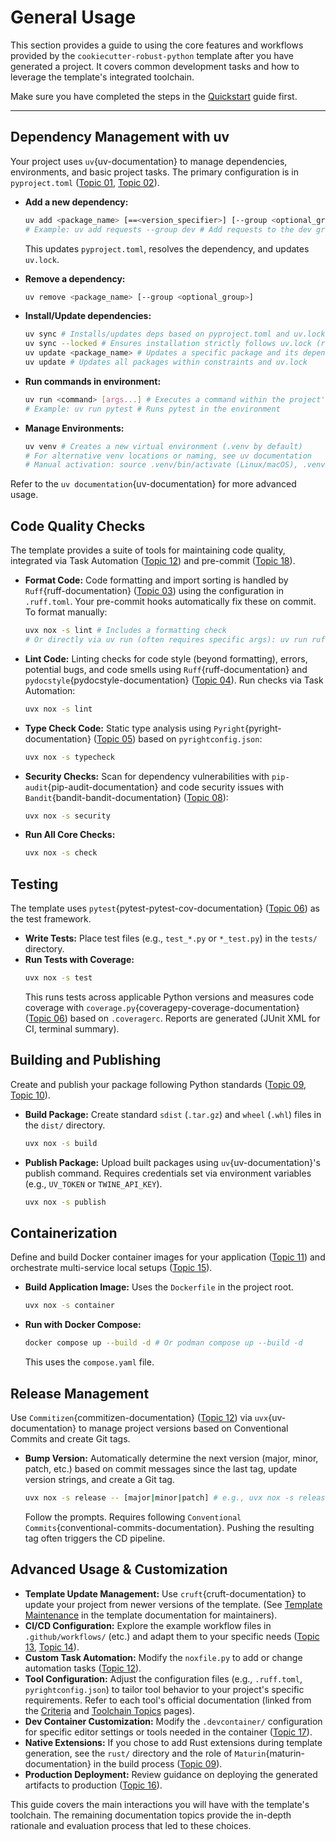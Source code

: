 # General Usage

This section provides a guide to using the core features and workflows provided by the `cookiecutter-robust-python` template after you have generated a project. It covers common development tasks and how to leverage the template's integrated toolchain.

Make sure you have completed the steps in the [Quickstart](quickstart.md) guide first.

---

## Dependency Management with uv

Your project uses `uv`{uv-documentation} to manage dependencies, environments, and basic project tasks. The primary configuration is in `pyproject.toml` ([Topic 01](topics/01_project-structure.md), [Topic 02](topics/02_dependency-management.md)).

- **Add a new dependency:**

  ```bash
  uv add <package_name> [==<version_specifier>] [--group <optional_group>]
  # Example: uv add requests --group dev # Add requests to the dev group
  ```

  This updates `pyproject.toml`, resolves the dependency, and updates `uv.lock`.

- **Remove a dependency:**

  ```bash
  uv remove <package_name> [--group <optional_group>]
  ```

- **Install/Update dependencies:**

  ```bash
  uv sync # Installs/updates deps based on pyproject.toml and uv.lock into your .venv
  uv sync --locked # Ensures installation strictly follows uv.lock (recommended in automation)
  uv update <package_name> # Updates a specific package and its dependents within constraints
  uv update # Updates all packages within constraints and uv.lock
  ```

- **Run commands in environment:**

  ```bash
  uv run <command> [args...] # Executes a command within the project's virtual environment
  # Example: uv run pytest # Runs pytest in the environment
  ```

- **Manage Environments:**
  ```bash
  uv venv # Creates a new virtual environment (.venv by default)
  # For alternative venv locations or naming, see uv documentation
  # Manual activation: source .venv/bin/activate (Linux/macOS), .venv\Scripts\activate.bat (Windows cmd)
  ```

Refer to the `uv documentation`{uv-documentation} for more advanced usage.

## Code Quality Checks

The template provides a suite of tools for maintaining code quality, integrated via Task Automation ([Topic 12](topics/12_task-automation.md)) and pre-commit ([Topic 18](topics/18_pre-commit-hooks.md)).

- **Format Code:** Code formatting and import sorting is handled by `Ruff`{ruff-documentation} ([Topic 03](topics/03_code-formatting.md)) using the configuration in `.ruff.toml`. Your pre-commit hooks automatically fix these on commit. To format manually:

  ```bash
  uvx nox -s lint # Includes a formatting check
  # Or directly via uv run (often requires specific args): uv run ruff format .
  ```

- **Lint Code:** Linting checks for code style (beyond formatting), errors, potential bugs, and code smells using `Ruff`{ruff-documentation} and `pydocstyle`{pydocstyle-documentation} ([Topic 04](topics/04_code-linting.md)). Run checks via Task Automation:

  ```bash
  uvx nox -s lint
  ```

- **Type Check Code:** Static type analysis using `Pyright`{pyright-documentation} ([Topic 05](topics/05_type-checking.md)) based on `pyrightconfig.json`:

  ```bash
  uvx nox -s typecheck
  ```

- **Security Checks:** Scan for dependency vulnerabilities with `pip-audit`{pip-audit-documentation} and code security issues with `Bandit`{bandit-bandit-documentation} ([Topic 08](topics/08_security-checks.md)):

  ```bash
  uvx nox -s security
  ```

- **Run All Core Checks:**
  ```bash
  uvx nox -s check
  ```

## Testing

The template uses `pytest`{pytest-pytest-cov-documentation} ([Topic 06](topics/06_testing-coverage.md)) as the test framework.

- **Write Tests:** Place test files (e.g., `test_*.py` or `*_test.py`) in the `tests/` directory.
- **Run Tests with Coverage:**
  ```bash
  uvx nox -s test
  ```
  This runs tests across applicable Python versions and measures code coverage with `coverage.py`{coveragepy-coverage-documentation} ([Topic 06](topics/06_testing-coverage.md)) based on `.coveragerc`. Reports are generated (JUnit XML for CI, terminal summary).

## Building and Publishing

Create and publish your package following Python standards ([Topic 09](topics/09_packaging-build.md), [Topic 10](topics/10_packaging-publish.md)).

- **Build Package:** Create standard `sdist` (`.tar.gz`) and `wheel` (`.whl`) files in the `dist/` directory.
  ```bash
  uvx nox -s build
  ```
- **Publish Package:** Upload built packages using `uv`{uv-documentation}'s publish command. Requires credentials set via environment variables (e.g., `UV_TOKEN` or `TWINE_API_KEY`).
  ```bash
  uvx nox -s publish
  ```

## Containerization

Define and build Docker container images for your application ([Topic 11](topics/11_container-build.md)) and orchestrate multi-service local setups ([Topic 15](topics/15_compose-local.md)).

- **Build Application Image:** Uses the `Dockerfile` in the project root.
  ```bash
  uvx nox -s container
  ```
- **Run with Docker Compose:**
  ```bash
  docker compose up --build -d # Or podman compose up --build -d
  ```
  This uses the `compose.yaml` file.

## Release Management

Use `Commitizen`{commitizen-documentation} ([Topic 12](topics/12_task-automation.md)) via `uvx`{uv-documentation} to manage project versions based on Conventional Commits and create Git tags.

- **Bump Version:** Automatically determine the next version (major, minor, patch, etc.) based on commit messages since the last tag, update version strings, and create a Git tag.
  ```bash
  uvx nox -s release -- [major|minor|patch] # e.g., uvx nox -s release -- minor
  ```
  Follow the prompts. Requires following `Conventional Commits`{conventional-commits-documentation}. Pushing the resulting tag often triggers the CD pipeline.

## Advanced Usage & Customization

- **Template Update Management:** Use `cruft`{cruft-documentation} to update your project from newer versions of the template. (See [Template Maintenance](maintenance.md) in the template documentation for maintainers).
- **CI/CD Configuration:** Explore the example workflow files in `.github/workflows/` (etc.) and adapt them to your specific needs ([Topic 13](topics/13_ci-orchestration.md), [Topic 14](topics/14_cd-orchestration.md)).
- **Custom Task Automation:** Modify the `noxfile.py` to add or change automation tasks ([Topic 12](topics/12_task-automation.md)).
- **Tool Configuration:** Adjust the configuration files (e.g., `.ruff.toml`, `pyrightconfig.json`) to tailor tool behavior to your project's specific requirements. Refer to each tool's official documentation (linked from the [Criteria](criteria.md) and [Toolchain Topics](topics/index.md) pages).
- **Dev Container Customization:** Modify the `.devcontainer/` configuration for specific editor settings or tools needed in the container ([Topic 17](topics/17_dev-containers.md)).
- **Native Extensions:** If you chose to add Rust extensions during template generation, see the `rust/` directory and the role of `Maturin`{maturin-documentation} in the build process ([Topic 09](topics/09_packaging-build.md)).
- **Production Deployment:** Review guidance on deploying the generated artifacts to production ([Topic 16](topics/16_prod-deploy-guidance.md)).

This guide covers the main interactions you will have with the template's toolchain. The remaining documentation topics provide the in-depth rationale and evaluation process that led to these choices.
